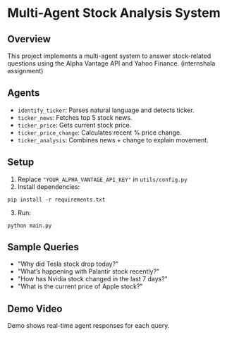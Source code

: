 # Multi-Agent Stock Analysis System

## Overview
This project implements a multi-agent system to answer stock-related questions using the Alpha Vantage API and Yahoo Finance.
(internshala assignment)
## Agents
- `identify_ticker`: Parses natural language and detects ticker.
- `ticker_news`: Fetches top 5 stock news.
- `ticker_price`: Gets current stock price.
- `ticker_price_change`: Calculates recent % price change.
- `ticker_analysis`: Combines news + change to explain movement.

## Setup
1. Replace `"YOUR_ALPHA_VANTAGE_API_KEY"` in `utils/config.py`
2. Install dependencies:
```
pip install -r requirements.txt
```
3. Run:
```
python main.py
```

## Sample Queries
- "Why did Tesla stock drop today?"
- "What’s happening with Palantir stock recently?"
- "How has Nvidia stock changed in the last 7 days?"
- "What is the current price of Apple stock?"

## Demo Video
Demo shows real-time agent responses for each query.
